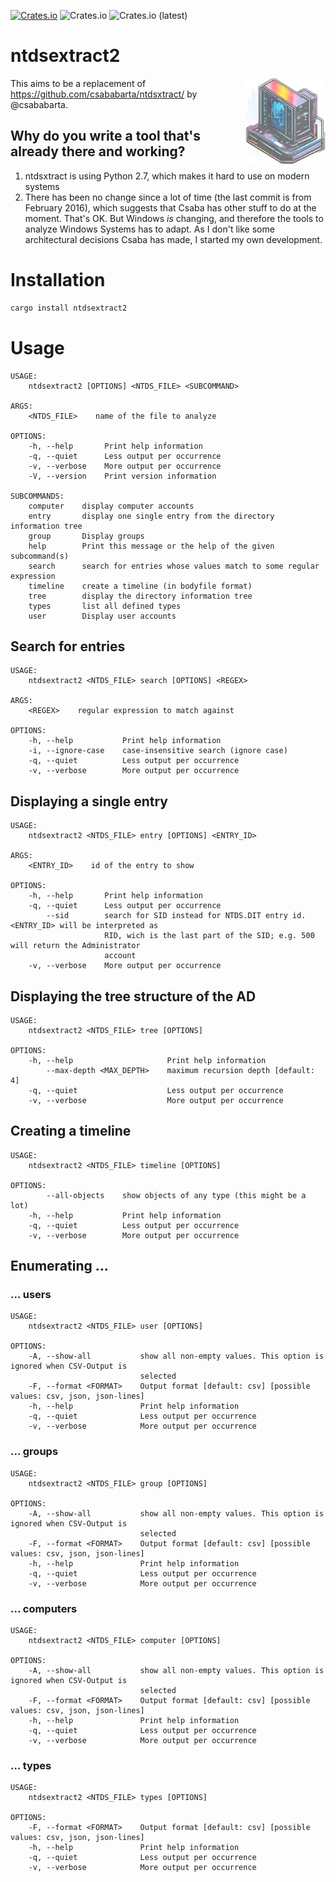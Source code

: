 [![Crates.io](https://img.shields.io/crates/v/ntdsextract2)](https://crates.io/crates/ntdsextract2)
![Crates.io](https://img.shields.io/crates/l/ntdsextract2)
![Crates.io (latest)](https://img.shields.io/crates/dv/ntdsextract2)

# ntdsextract2

<img align="right" width="128px" src="https://github.com/janstarke/ntdsextract2/blob/b3ff84258487d511c6e59ab873b3db0715b4ad82/doc/images/ntdsextract2.jpeg">

This aims to be a replacement of <https://github.com/csababarta/ntdsxtract/> by @csababarta.

## Why do you write a tool that's already there and working?

1. ntdsxtract is using Python 2.7, which makes it hard to use on modern systems
1. There has been no change since a lot of time (the last commit is from February 2016), which suggests that Csaba has other stuff to do at the moment. That's OK. But Windows *is* changing, and therefore the tools to analyze Windows Systems has to adapt. As I don't like some architectural decisions Csaba has made, I started my own development.

# Installation

```bash
cargo install ntdsextract2
```

# Usage
```
USAGE:
    ntdsextract2 [OPTIONS] <NTDS_FILE> <SUBCOMMAND>

ARGS:
    <NTDS_FILE>    name of the file to analyze

OPTIONS:
    -h, --help       Print help information
    -q, --quiet      Less output per occurrence
    -v, --verbose    More output per occurrence
    -V, --version    Print version information

SUBCOMMANDS:
    computer    display computer accounts
    entry       display one single entry from the directory information tree
    group       Display groups
    help        Print this message or the help of the given subcommand(s)
    search      search for entries whose values match to some regular expression
    timeline    create a timeline (in bodyfile format)
    tree        display the directory information tree
    types       list all defined types
    user        Display user accounts

```

## Search for entries

```
USAGE:
    ntdsextract2 <NTDS_FILE> search [OPTIONS] <REGEX>

ARGS:
    <REGEX>    regular expression to match against

OPTIONS:
    -h, --help           Print help information
    -i, --ignore-case    case-insensitive search (ignore case)
    -q, --quiet          Less output per occurrence
    -v, --verbose        More output per occurrence
```

## Displaying a single entry

```
USAGE:
    ntdsextract2 <NTDS_FILE> entry [OPTIONS] <ENTRY_ID>

ARGS:
    <ENTRY_ID>    id of the entry to show

OPTIONS:
    -h, --help       Print help information
    -q, --quiet      Less output per occurrence
        --sid        search for SID instead for NTDS.DIT entry id. <ENTRY_ID> will be interpreted as
                     RID, wich is the last part of the SID; e.g. 500 will return the Administrator
                     account
    -v, --verbose    More output per occurrence
```

## Displaying the tree structure of the AD

```
USAGE:
    ntdsextract2 <NTDS_FILE> tree [OPTIONS]

OPTIONS:
    -h, --help                     Print help information
        --max-depth <MAX_DEPTH>    maximum recursion depth [default: 4]
    -q, --quiet                    Less output per occurrence
    -v, --verbose                  More output per occurrence
```

## Creating a timeline

```
USAGE:
    ntdsextract2 <NTDS_FILE> timeline [OPTIONS]

OPTIONS:
        --all-objects    show objects of any type (this might be a lot)
    -h, --help           Print help information
    -q, --quiet          Less output per occurrence
    -v, --verbose        More output per occurrence
```

## Enumerating ...

### ... users

```
USAGE:
    ntdsextract2 <NTDS_FILE> user [OPTIONS]

OPTIONS:
    -A, --show-all           show all non-empty values. This option is ignored when CSV-Output is
                             selected
    -F, --format <FORMAT>    Output format [default: csv] [possible values: csv, json, json-lines]
    -h, --help               Print help information
    -q, --quiet              Less output per occurrence
    -v, --verbose            More output per occurrence
```

### ... groups

```
USAGE:
    ntdsextract2 <NTDS_FILE> group [OPTIONS]

OPTIONS:
    -A, --show-all           show all non-empty values. This option is ignored when CSV-Output is
                             selected
    -F, --format <FORMAT>    Output format [default: csv] [possible values: csv, json, json-lines]
    -h, --help               Print help information
    -q, --quiet              Less output per occurrence
    -v, --verbose            More output per occurrence
```

### ... computers

```
USAGE:
    ntdsextract2 <NTDS_FILE> computer [OPTIONS]

OPTIONS:
    -A, --show-all           show all non-empty values. This option is ignored when CSV-Output is
                             selected
    -F, --format <FORMAT>    Output format [default: csv] [possible values: csv, json, json-lines]
    -h, --help               Print help information
    -q, --quiet              Less output per occurrence
    -v, --verbose            More output per occurrence
```

### ... types

```
USAGE:
    ntdsextract2 <NTDS_FILE> types [OPTIONS]

OPTIONS:
    -F, --format <FORMAT>    Output format [default: csv] [possible values: csv, json, json-lines]
    -h, --help               Print help information
    -q, --quiet              Less output per occurrence
    -v, --verbose            More output per occurrence
```
